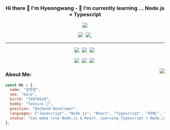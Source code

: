 ### <p align="center">Hi there 👋 I'm Hyeongwang - 🌱 I’m currently learning ... Node.js + Typescript</p>

<p align="center">
  <a href="https://github.com/Hyeon-Gwang"><img src="https://typing-text-svg.herokuapp.com?color=%231EF71E&center=true&vCenter=true&lines=%EC%97%B4%EC%A0%95%EB%84%98%EC%B9%98%EB%8A%94+%EC%A3%BC%EB%8B%88%EC%96%B4+%EB%B0%B1%EC%97%94%EB%93%9C+%EA%B0%9C%EB%B0%9C%EC%9E%90+%5E%5E;JavaScript+TypeScript+Node.js+%2B+React"></a>
</p>

<div align="center">
  <a href="https://blog.naver.com/wkdgusrhkd97"><img src="https://img.shields.io/badge/Naver blog-03C75A?style=for-the-badge&logo=Naver&logoColor=white"></a>&nbsp;
  <a href="https://viridian-meteor-4a9.notion.site/_bada-8d168435efeb4abb83d069f9ed3142be"><img src="https://img.shields.io/badge/Notion-000000?style=for-the-badge&logo=Notion&logoColor=white">&nbsp;</a>
  </br>
  <hr>
  <img src="https://img.shields.io/badge/Javascript-F7DF1E?style=for-the-badge&logo=Javascript&logoColor=2d2d2d">&nbsp;
  <img src="https://img.shields.io/badge/Typescript-3178c6?style=for-the-badge&logo=Typescript&logoColor=ffffff">&nbsp;
  <img src="https://img.shields.io/badge/Node.js-339933?style=for-the-badge&logo=Node.js&logoColor=fff">&nbsp;</br>
  
  <img src="https://img.shields.io/badge/React-61DAFB?style=for-the-badge&logo=React&logoColor=2d2d2d">&nbsp;
  <img src="https://img.shields.io/badge/HTML5-E34F26?style=for-the-badge&logo=HTML5&logoColor=fff">&nbsp;
  <img src="https://img.shields.io/badge/CSS3-1572B6?style=for-the-badge&logo=CSS3&logoColor=fff">&nbsp;
  
</div>


<img align="right" src="https://user-images.githubusercontent.com/48178101/162020484-d32e7fc2-9568-40ae-a213-3dd5518c2c6e.png"></a>
### About Me:
```javascript
const Me = {
  name: "장현광",
  sex: "male",
  birth: "19970528",
  hobby: "Tennins 🎾",
  position: "Backend Developer",
  languages: ["Javascript", "Node.js", "React", "Typescript", "HTML", "CSS"],
  status: "Can make rule Node.js & React. Learning Typescript + Node.js.....",
};
```

<!--

### Github Stats:
<img width="450em" src="https://github-profile-trophy.vercel.app/?username=Hyeon-Gwang&theme=radical&row=2&column=4&margin-w=10&margin-h=15&no-bg=true)](https://github.com/ryo-ma/github-profile-trophy"> |  <img  width="450em" src="https://github-readme-stats.vercel.app/api/top-langs?username=Hyeon-Gwang&show_icons=true&locale=en&layout=compact&theme=radical" alt="Hyeon-Gwang's Most used lang" />
:-------------------------:|:-------------------------:
<img  width="450em"   src="https://github-readme-streak-stats.herokuapp.com/?user=Hyeon-Gwang&theme=radical" alt="Hyeon-Gwang Streak" /> | <img  width="450em" align="center" alt="Hyeon-Gwang's Github stats"  src="https://github-readme-stats.vercel.app/api?username=Hyeon-Gwang&show_icons=true&count_private=true&theme=radical" /> 

-->






<!--
**Hyeon-Gwang/Hyeon-Gwang** is a ✨ _special_ ✨ repository because its `README.md` (this file) appears on your GitHub profile.

Here are some ideas to get you started:

- 🔭 I’m currently working on ...

- 👯 I’m looking to collaborate on ...
- 🤔 I’m looking for help with ...
- 💬 Ask me about ...
- 📫 How to reach me: ...
- 😄 Pronouns: ...
- ⚡ Fun fact: ...
-->
